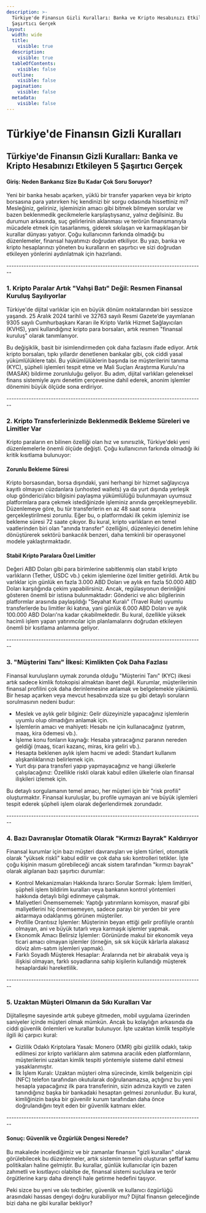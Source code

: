 ```yaml
---
description: >-
  Türkiye'de Finansın Gizli Kuralları: Banka ve Kripto Hesabınızı Etkileyen 5
  Şaşırtıcı Gerçek
layout:
  width: wide
  title:
    visible: true
  description:
    visible: true
  tableOfContents:
    visible: false
  outline:
    visible: false
  pagination:
    visible: false
  metadata:
    visible: false
---
```


# Türkiye'de Finansın Gizli Kuralları

## Türkiye'de Finansın Gizli Kuralları: Banka ve Kripto Hesabınızı Etkileyen 5 Şaşırtıcı Gerçek

#### Giriş: Neden Bankanız Size Bu Kadar Çok Soru Soruyor?

Yeni bir banka hesabı açarken, yüklü bir transfer yaparken veya bir kripto borsasına para yatırırken hiç kendinizi bir sorgu odasında hissettiniz mi? Mesleğiniz, geliriniz, işleminizin amacı gibi bitmek bilmeyen sorular ve bazen beklenmedik gecikmelerle karşılaştıysanız, yalnız değilsiniz. Bu durumun arkasında, suç gelirlerinin aklanması ve terörün finansmanıyla mücadele etmek için tasarlanmış, giderek sıkılaşan ve karmaşıklaşan bir kurallar dünyası yatıyor. Çoğu kullanıcının farkında olmadığı bu düzenlemeler, finansal hayatımızı doğrudan etkiliyor. Bu yazı, banka ve kripto hesaplarınızı yöneten bu kuralların en şaşırtıcı ve sizi doğrudan etkileyen yönlerini aydınlatmak için hazırlandı.

\--------------------------------------------------------------------------------

### 1. Kripto Paralar Artık "Vahşi Batı" Değil: Resmen Finansal Kuruluş Sayılıyorlar

Türkiye'de dijital varlıklar için en büyük dönüm noktalarından biri sessizce yaşandı. 25 Aralık 2024 tarihli ve 32763 sayılı Resmi Gazete’de yayımlanan 9305 sayılı Cumhurbaşkanı Kararı ile Kripto Varlık Hizmet Sağlayıcıları (KVHS), yani kullandığınız kripto para borsaları, artık resmen "finansal kuruluş" olarak tanımlanıyor.

Bu değişiklik, basit bir isimlendirmeden çok daha fazlasını ifade ediyor. Artık kripto borsaları, tıpkı yıllardır denetlenen bankalar gibi, çok ciddi yasal yükümlülüklere tabi. Bu yükümlülüklerin başında ise müşterilerini tanıma (KYC), şüpheli işlemleri tespit etme ve Mali Suçları Araştırma Kurulu'na (MASAK) bildirme zorunluluğu geliyor. Bu adım, dijital varlıkları geleneksel finans sistemiyle aynı denetim çerçevesine dahil ederek, anonim işlemler dönemini büyük ölçüde sona erdiriyor.

\--------------------------------------------------------------------------------

### 2. Kripto Transferlerinizde Beklenmedik Bekleme Süreleri ve Limitler Var

Kripto paraların en bilinen özelliği olan hız ve sınırsızlık, Türkiye'deki yeni düzenlemelerle önemli ölçüde değişti. Çoğu kullanıcının farkında olmadığı iki kritik kısıtlama bulunuyor:

#### Zorunlu Bekleme Süresi

Kripto borsasından, borsa dışındaki, yani herhangi bir hizmet sağlayıcıya kayıtlı olmayan cüzdanlara (unhosted wallets) ya da yurt dışında yerleşik olup gönderici/alıcı bilgisini paylaşma yükümlülüğü bulunmayan uyumsuz platformlara para çekmek istediğinizde işleminiz anında gerçekleşmeyebilir. Düzenlemeye göre, bu tür transferlerin en az 48 saat sonra gerçekleştirilmesi zorunlu. Eğer bu, o platformdaki ilk çekim işleminiz ise bekleme süresi 72 saate çıkıyor. Bu kural, kripto varlıkların en temel vaatlerinden biri olan "anında transfer" özelliğini, düzenleyici denetim lehine dönüştürerek sektörü bankacılık benzeri, daha temkinli bir operasyonel modele yaklaştırmaktadır.

#### Stabil Kripto Paralara Özel Limitler

Değeri ABD Doları gibi para birimlerine sabitlenmiş olan stabil kripto varlıkların (Tether, USDC vb.) çekim işlemlerine özel limitler getirildi. Artık bu varlıklar için günlük en fazla 3.000 ABD Doları ve aylık en fazla 50.000 ABD Doları karşılığında çekim yapabilirsiniz. Ancak, regülasyonun derinliğini gösteren önemli bir istisna bulunmaktadır: Gönderici ve alıcı bilgilerinin platformlar arasında paylaşıldığı "Seyahat Kuralı" (Travel Rule) uyumlu transferlerde bu limitler iki katına, yani günlük 6.000 ABD Doları ve aylık 100.000 ABD Doları'na kadar çıkabilmektedir. Bu kural, özellikle yüksek hacimli işlem yapan yatırımcılar için planlamalarını doğrudan etkileyen önemli bir kısıtlama anlamına geliyor.

\--------------------------------------------------------------------------------

### 3. "Müşterini Tanı" İlkesi: Kimlikten Çok Daha Fazlası

Finansal kuruluşların uymak zorunda olduğu "Müşterini Tanı" (KYC) ilkesi artık sadece kimlik fotokopisi almaktan ibaret değil. Kurumlar, müşterilerinin finansal profilini çok daha derinlemesine anlamak ve belgelemekle yükümlü. Bir hesap açarken veya mevcut hesabınızda size şu gibi detaylı soruların sorulmasının nedeni budur:

* Meslek ve aylık gelir bilginiz: Gelir düzeyinizle yapacağınız işlemlerin uyumlu olup olmadığını anlamak için.
* İşlemlerin amacı ve mahiyeti: Hesabı ne için kullanacağınız (yatırım, maaş, kira ödemesi vb.).
* İşleme konu fonların kaynağı: Hesaba yatıracağınız paranın nereden geldiği (maaş, ticari kazanç, miras, kira geliri vb.).
* Hesapta beklenen aylık işlem hacmi ve adedi: Standart kullanım alışkanlıklarınızı belirlemek için.
* Yurt dışı para transferi yapıp yapmayacağınız ve hangi ülkelerle çalışılacağınız: Özellikle riskli olarak kabul edilen ülkelerle olan finansal ilişkileri izlemek için.

Bu detaylı sorgulamanın temel amacı, her müşteri için bir "risk profili" oluşturmaktır. Finansal kuruluşlar, bu profile uymayan ani ve büyük işlemleri tespit ederek şüpheli işlem olarak değerlendirmek zorundadır.

\--------------------------------------------------------------------------------

### 4. Bazı Davranışlar Otomatik Olarak "Kırmızı Bayrak" Kaldırıyor

Finansal kurumlar için bazı müşteri davranışları ve işlem türleri, otomatik olarak "yüksek riskli" kabul edilir ve çok daha sıkı kontrolleri tetikler. İşte çoğu kişinin masum görebileceği ancak sistem tarafından "kırmızı bayrak" olarak algılanan bazı şaşırtıcı durumlar:

* Kontrol Mekanizmaları Hakkında Israrcı Sorular Sormak: İşlem limitleri, şüpheli işlem bildirim kuralları veya bankanın kontrol yöntemleri hakkında detaylı bilgi edinmeye çalışmak.
* Maliyetleri Önemsememek: Yaptığı yatırımların komisyon, masraf gibi maliyetlerini hiç önemsemeyen, sadece parayı bir yerden bir yere aktarmaya odaklanmış görünen müşteriler.
* Profille Orantısız İşlemler: Müşterinin beyan ettiği gelir profiliyle orantılı olmayan, ani ve büyük tutarlı veya karmaşık işlemler yapmak.
* Ekonomik Amacı Belirsiz İşlemler: Görünürde makul bir ekonomik veya ticari amacı olmayan işlemler (örneğin, sık sık küçük kârlarla alakasız döviz alım-satım işlemleri yapmak).
* Farklı Soyadlı Müşterek Hesaplar: Aralarında net bir akrabalık veya iş ilişkisi olmayan, farklı soyadlarına sahip kişilerin kullandığı müşterek hesaplardaki hareketlilik.

\--------------------------------------------------------------------------------

### 5. Uzaktan Müşteri Olmanın da Sıkı Kuralları Var

Dijitalleşme sayesinde artık şubeye gitmeden, mobil uygulama üzerinden saniyeler içinde müşteri olmak mümkün. Ancak bu kolaylığın arkasında da ciddi güvenlik önlemleri ve kurallar bulunuyor. İşte uzaktan kimlik tespitiyle ilgili iki çarpıcı kural:

* Gizlilik Odaklı Kriptolara Yasak: Monero (XMR) gibi gizlilik odaklı, takip edilmesi zor kripto varlıkların alım satımına aracılık eden platformların, müşterilerini uzaktan kimlik tespiti yöntemiyle sisteme dahil etmesi yasaklanmıştır.
* İlk İşlem Kuralı: Uzaktan müşteri olma sürecinde, kimlik belgenizin çipi (NFC) telefon tarafından okutularak doğrulanamazsa, açtığınız bu yeni hesapla yapacağınız ilk para transferinin, sizin adınıza kayıtlı ve zaten tanındığınız başka bir bankadaki hesaptan gelmesi zorunludur. Bu kural, kimliğinizin başka bir güvenilir kurum tarafından daha önce doğrulandığını teyit eden bir güvenlik katmanı ekler.

\--------------------------------------------------------------------------------

#### Sonuç: Güvenlik ve Özgürlük Dengesi Nerede?

Bu makalede incelediğimiz ve bir zamanlar finansın "gizli kuralları" olarak görülebilecek bu düzenlemeler, artık sistemin temelini oluşturan şeffaf kamu politikaları haline gelmiştir. Bu kurallar, günlük kullanıcılar için bazen zahmetli ve kısıtlayıcı olabilse de, finansal sistemi suçlulara ve terör örgütlerine karşı daha dirençli hale getirme hedefini taşıyor.

Peki sizce bu yeni ve sıkı tedbirler, güvenlik ve kullanıcı özgürlüğü arasındaki hassas dengeyi doğru kurabiliyor mu? Dijital finansın geleceğinde bizi daha ne gibi kurallar bekliyor?
